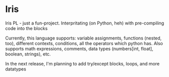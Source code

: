 # Iris
Iris PL - just a fun-project. Interpritating (on Python, heh) with pre-compiling code into the blocks

Currently, this language supports: variable assignments, functions (nested, too), different contexts, conditions, all the operators which python has. Also supports math expressions, comments, data types (numbers[int, float], boolean, strings), etc.

In the next release, I'm planning to add try/except blocks, loops, and more datatypes
